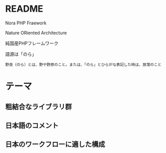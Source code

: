  README 
========
Nora PHP Fraework

Nature ORiented Architecture

純国産PHPフレームワーク

語源は「のら」

    野良（のら）とは、野や野原のこと。または、「のら」とひらがな表記した時は、放蕩のこと

 テーマ
========

粗結合なライブラリ群
---

日本語のコメント
---

日本のワークフローに適した構成
---
